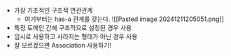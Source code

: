 - 가장 기초적인 구조적 연관관계
	- 여기부터는 has-a 관계를 갖는다.
![[Pasted image 20241211205051.png]]
- 특정 도메인 간에 구조적으로 설정된 경우 사용
- 임시로 사용하고 사라지는 형태가 아닌 경우 사용
- 잘 모르겠으면 Association 사용하기!